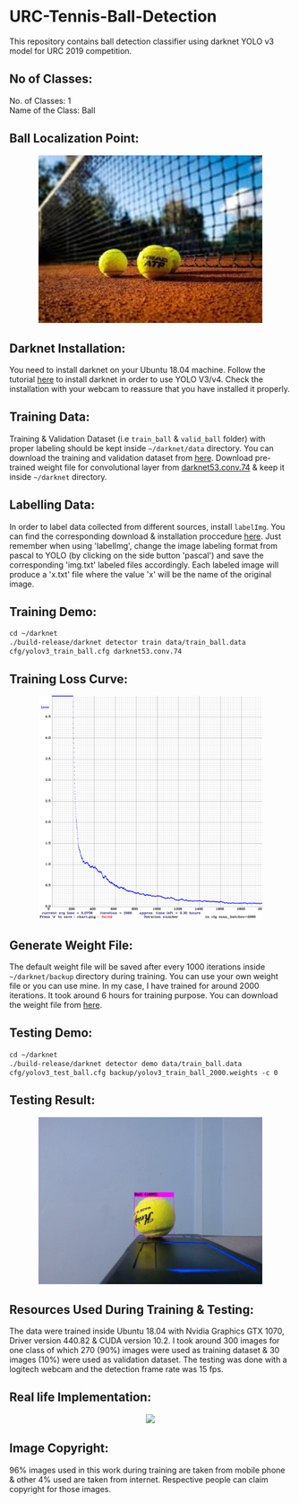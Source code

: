 # URC-Tennis-Ball-Detection
This repository contains ball detection classifier using darknet YOLO v3 model for URC 2019 competition.
## No of Classes:
No. of Classes: 1 <br>
Name of the Class: Ball
## Ball Localization Point:
<p align="center">
    <img src="asset/Tennis_ball.jpg", width="400">
</p>

## Darknet Installation:
You need to install darknet on your Ubuntu 18.04 machine. Follow the tutorial [here](https://github.com/AlexeyAB/darknet) to install darknet in order to use YOLO V3/v4. Check the installation with your webcam to reassure that you have installed it properly.  
## Training Data:
Training & Validation Dataset (i.e `train_ball` & `valid_ball` folder) with proper labeling should be kept inside `~/darknet/data` directory. You can download the training and validation dataset from [here](https://drive.google.com/drive/folders/1bxhhcN0E0jB5janJd5exdtx3wqXDr7tx?usp=sharing). Download pre-trained weight file for convolutional layer from [darknet53.conv.74](https://pjreddie.com/media/files/darknet53.conv.74) & keep it inside `~/darknet` directory. 
## Labelling Data:
In order to label data collected from different sources, install `labelImg`. You can find the corresponding download & installation proccedure [here](https://github.com/tzutalin/labelImg). Just remember when using 'labelImg', change the image labeling format from pascal to YOLO (by clicking on the side button 'pascal') and save the corresponding 'img.txt' labeled files accordingly. Each labeled image will produce a 'x.txt' file where the value 'x' will be the name of the original image. 
## Training Demo:
```
cd ~/darknet
./build-release/darknet detector train data/train_ball.data cfg/yolov3_train_ball.cfg darknet53.conv.74
```
## Training Loss Curve:
<p align="center">
    <img src="asset/chart.png", width="400">
</p>

## Generate Weight File:
The default weight file will be saved after every 1000 iterations inside `~/darknet/backup` directory during training. You can use your own weight file or you can use mine. In my case, I have trained for around 2000 iterations. It took around 6 hours for training purpose. You can download the weight file from [here](https://drive.google.com/drive/folders/1bxhhcN0E0jB5janJd5exdtx3wqXDr7tx?usp=sharing).  
## Testing Demo:
```
cd ~/darknet
./build-release/darknet detector demo data/train_ball.data cfg/yolov3_test_ball.cfg backup/yolov3_train_ball_2000.weights -c 0
```
## Testing Result:
<p align="center">
    <img src="asset/ball.png", width="400">
</p>

## Resources Used During Training & Testing:
The data were trained inside Ubuntu 18.04 with Nvidia Graphics GTX 1070, Driver version 440.82 & CUDA version 10.2. I took around 300 images for one class of which 270 (90%) images were used as training dataset & 30 images (10%) were used as validation dataset. The testing was done with a logitech webcam and the detection frame rate was 15 fps.  

## Real life Implementation:
<p align="center">
    <img src="asset/ball_detection.gif", width="800">
</p>

## Image Copyright: 
96% images used in this work during training are taken from mobile phone & other 4% used are taken from internet. Respective people can claim copyright for those images.     
